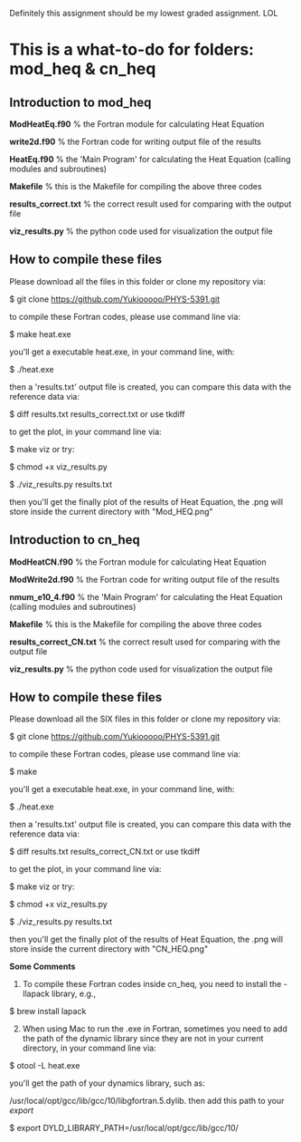 Definitely this assignment should be my lowest graded assignment. LOL

# This is a what-to-do for folders: mod_heq & cn_heq 

## Introduction to mod_heq

**ModHeatEq.f90** % the Fortran module for calculating Heat Equation

**write2d.f90** % the Fortran code for writing output file of the results

**HeatEq.f90** % the 'Main Program' for calculating the Heat Equation (calling modules and subroutines)

**Makefile** % this is the Makefile for compiling the above three codes

**results_correct.txt** % the correct result used for comparing with the output file

**viz_results.py** % the python code used for visualization the output file

## How to compile these files
Please download all the files in this folder or clone my repository via:

$ git clone https://github.com/Yukiooooo/PHYS-5391.git

to compile these Fortran codes, please use command line via:

$ make heat.exe 

you'll get a executable heat.exe, in your command line, with:

$ ./heat.exe 

then a 'results.txt' output file is created, you can compare this data with the reference data via:

$ diff results.txt results_correct.txt or use tkdiff
  
to get the plot, in your command line via:

$ make viz or try:

$ chmod +x viz_results.py 

$ ./viz_results.py results.txt

then you'll get the finally plot of the results of Heat Equation, the .png will store inside the current directory with "Mod_HEQ.png"

## Introduction to cn_heq

**ModHeatCN.f90** % the Fortran module for calculating Heat Equation

**ModWrite2d.f90** % the Fortran code for writing output file of the results

**nmum_e10_4.f90** % the 'Main Program' for calculating the Heat Equation (calling modules and subroutines)

**Makefile** % this is the Makefile for compiling the above three codes

**results_correct_CN.txt** % the correct result used for comparing with the output file

**viz_results.py** % the python code used for visualization the output file

## How to compile these files
Please download all the SIX files in this folder or clone my repository via:

$ git clone https://github.com/Yukiooooo/PHYS-5391.git

to compile these Fortran codes, please use command line via:

$ make 

you'll get a executable heat.exe, in your command line, with:

$ ./heat.exe 

then a 'results.txt' output file is created, you can compare this data with the reference data via:

$ diff results.txt results_correct_CN.txt or use tkdiff
  
to get the plot, in your command line via:

$ make viz or try:

$ chmod +x viz_results.py 

$ ./viz_results.py results.txt

then you'll get the finally plot of the results of Heat Equation, the .png will store inside the current directory with "CN_HEQ.png"

__Some Comments__

1. To compile these Fortran codes inside cn_heq, you need to install the -llapack library, e.g.,

$ brew install lapack

2. When using Mac to run the .exe in Fortran, sometimes you need to add the path of the dynamic library since they are not in your current 
directory, in your command line via:

$ otool -L heat.exe

you'll get the path of your dynamics library, such as:

/usr/local/opt/gcc/lib/gcc/10/libgfortran.5.dylib. then add this path to your _export_

$ export DYLD_LIBRARY_PATH=/usr/local/opt/gcc/lib/gcc/10/


